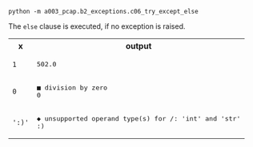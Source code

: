 `python -m a003_pcap.b2_exceptions.c06_try_except_else`


The `else` clause is executed, if no exception is raised.

<table>
<tr>
<th>x</th>
<th>output</th>
</tr>
<tr>
<td><code>1</code></td>
<td><pre>
502.0
</pre></td>
</tr>
<tr>
<td><code>0</code></td>
<td><pre>
■ division by zero
0
</pre></td>
</tr>
<tr>
<td><code>':)'</code></td>
<td><pre>
◆ unsupported operand type(s) for /: 'int' and 'str'
:)
</pre></td>
</tr>
</table>

